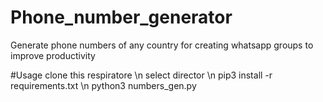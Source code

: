 # Phone_number_generator
Generate phone numbers of any country for creating whatsapp groups to improve productivity

#Usage
clone this respiratore \n
select director \n
pip3 install -r requirements.txt \n
python3 numbers_gen.py
